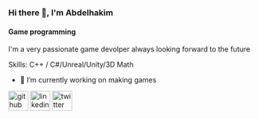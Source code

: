 ### Hi there 👋, I'm Abdelhakim 
#### Game programming
I'm a very passionate game devolper always looking forward to the future

Skills: C++ / C#/Unreal/Unity/3D Math

- 🔭 I’m currently working on making games 


[<img src='https://cdn.jsdelivr.net/npm/simple-icons@3.0.1/icons/github.svg' alt='github' height='40'>](https://github.com/pandawii)  [<img src='https://cdn.jsdelivr.net/npm/simple-icons@3.0.1/icons/linkedin.svg' alt='linkedin' height='40'>](https://www.linkedin.com/in/https://www.linkedin.com/in/abdelhakim-mohamed-22151b221//)  [<img src='https://cdn.jsdelivr.net/npm/simple-icons@3.0.1/icons/twitter.svg' alt='twitter' height='40'>](https://twitter.com/https://twitter.com/panda_pandawi)  


